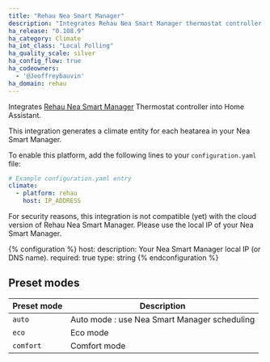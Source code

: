 ```yaml
---
title: "Rehau Nea Smart Manager"
description: "Integrates Rehau Nea Smart Manager thermostat controller into Home Assistant"
ha_release: "0.108.9"
ha_category: Climate
ha_iot_class: "Local Polling"
ha_quality_scale: silver
ha_config_flow: true
ha_codeowners:
  - '@Jeoffreybauvin'
ha_domain: rehau
---
```


Integrates [Rehau Nea Smart Manager](https://www.rehau.com/en-en/nea-smart/francais) Thermostat controller into Home Assistant.

This integration generates a climate entity for each heatarea in your Nea Smart Manager.

To enable this platform, add the following lines to your `configuration.yaml` file:

```yaml
# Example configuration.yaml entry
climate:
  - platform: rehau
    host: IP_ADDRESS
```

<div class='note warning'>
For security reasons, this integration is not compatible (yet) with the cloud version of Rehau Nea Smart Manager. Please use the local IP of your Nea Smart Manager.
</div>

{% configuration %}
host:
  description: Your Nea Smart Manager local IP (or DNS name).
  required: true
  type: string
{% endconfiguration %}

## Preset modes

| Preset mode | Description |
| ---------------------- | -------- |
| `auto` | Auto mode : use Nea Smart Manager scheduling
| `eco` | Eco mode
| `comfort` | Comfort mode
